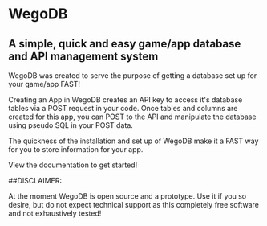 # WegoDB

## A simple, quick and easy game/app database and API management system

WegoDB was created to serve the purpose of getting a database set up for your game/app FAST!

Creating an App in WegoDB creates an API key to access it's database tables via a POST request in your code. Once tables and columns are created for this app, you can POST to the API and manipulate the database using pseudo SQL in your POST data.

The quickness of the installation and set up of WegoDB make it a FAST way for you to store information for your app.

View the documentation to get started!

##DISCLAIMER:

At the moment WegoDB is open source and a prototype. Use it if you so desire, but do not expect technical support as this completely free software and not exhaustively tested!